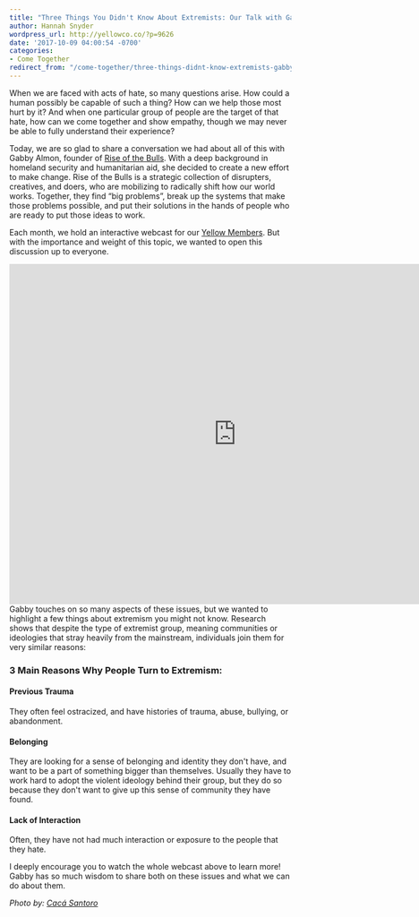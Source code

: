 ```yaml
---
title: "Three Things You Didn't Know About Extremists: Our Talk with Gabby of Rise of the Bulls"
author: Hannah Snyder
wordpress_url: http://yellowco.co/?p=9626
date: '2017-10-09 04:00:54 -0700'
categories:
- Come Together
redirect_from: "/come-together/three-things-didnt-know-extremists-gabby-rise-of-the-bulls/"
---
```


When we are faced with acts of hate, so many questions arise. How could a human possibly be capable
of such a thing? How can we help those most hurt by it? And when one particular group of people are
the target of that hate, how can we come together and show empathy, though we may never be able to
fully understand their experience?

Today, we are so glad to share a conversation we had about all of this with Gabby Almon, founder of
[Rise of the Bulls](https://riseofthebulls.com/). With a deep background in homeland security and
humanitarian aid, she decided to create a new effort to make change. Rise of the Bulls is a
strategic collection of disrupters, creatives, and doers, who are mobilizing to radically shift how
our world works. Together, they find “big problems”, break up the systems that make those problems
possible, and put their solutions in the hands of people who are ready to put those ideas to work.

Each month, we hold an interactive webcast for our [Yellow Members](http://yellowco.co/membership/).
But with the importance and weight of this topic, we wanted to open this discussion up to everyone.

<iframe src="https://player.vimeo.com/video/235411543" width="810" height="608" frameborder="0" allowfullscreen="allowfullscreen"></iframe>  
Gabby touches on so many aspects of these issues, but we wanted to highlight a few things about extremism you might not know. Research shows that despite the type of extremist group, meaning communities or ideologies that stray heavily from the mainstream, individuals join them for very similar reasons:

### 3 Main Reasons Why People Turn to Extremism:

#### **Previous Trauma**

They often feel ostracized, and have histories of trauma, abuse, bullying, or abandonment.

#### **Belonging**

They are looking for a sense of belonging and identity they don't have, and want to be a part of
something bigger than themselves. Usually they have to work hard to adopt the violent ideology
behind their group, but they do so because they don't want to give up this sense of community they
have found.

#### **Lack of Interaction**

Often, they have not had much interaction or exposure to the people that they hate.

I deeply encourage you to watch the whole webcast above to learn more! Gabby has so much wisdom to
share both on these issues and what we can do about them.

_Photo by: [Cacá Santoro](http://cacasantoro.com/)_
